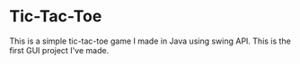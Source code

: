 # Tic-Tac-Toe
This is a simple tic-tac-toe game I made in Java using swing API. This is the first GUI project I've made.
